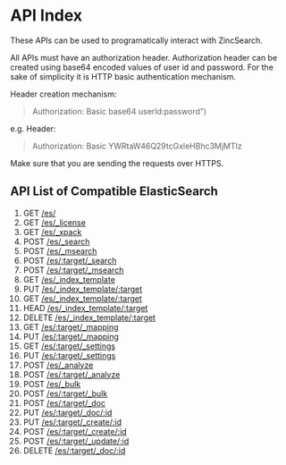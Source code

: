 # API Index

These APIs can be used to programatically interact with ZincSearch.

All APIs must have an authorization header. Authorization header can be created using base64 encoded values of user id and password. For the sake of simplicity it is HTTP basic authentication mechanism.


Header creation mechanism:

> Authorization: Basic base64 userId:password")

e.g. Header:

> Authorization: Basic YWRtaW46Q29tcGxleHBhc3MjMTIz

Make sure that you are sending the requests over HTTPS.

## API List of Compatible ElasticSearch

1. GET [/es/](_info)
1. GET [/es/_license](_license)
1. GET [/es/_xpack](_xpack)
1. POST [/es/_search](_search)
1. POST [/es/_msearch](_msearch)
1. POST [/es/:target/_search](_search)
1. POST [/es/:target/_msearch](_msearch)
1. GET [/es/_index_template](list-template)
1. PUT [/es/_index_template/:target](update-template)
1. GET [/es/_index_template/:target](get-template)
1. HEAD [/es/_index_template/:target](get-template)
1. DELETE [/es/_index_template/:target](delete-template)
1. GET [/es/:target/_mapping](get-mapping.md)
1. PUT [/es/:target/_mapping](update-mapping)
1. GET [/es/:target/_settings](get-settings)
1. PUT [/es/:target/_settings](update-settings)
1. POST [/es/_analyze](_analyze)
1. POST [/es/:target/_analyze](_analyze)
1. POST [/es/_bulk](_bulk)
1. POST [/es/:target/_bulk](_bulk)
1. POST [/es/:target/_doc](_create)
1. PUT [/es/:target/_doc/:id](_create)
1. PUT [/es/:target/_create/:id](_create)
1. POST [/es/:target/_create/:id](_create)
1. POST [/es/:target/_update/:id](_create)
1. DELETE [/es/:target/_doc/:id](_delete)
